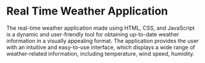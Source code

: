 # Real Time Weather Application

The real-time weather application made using HTML, CSS, and JavaScript is a dynamic and user-friendly tool for obtaining up-to-date weather information in a visually appealing format. The application provides the user with an intuitive and easy-to-use interface, which displays a wide range of weather-related information, including temperature, wind speed, humidity.
